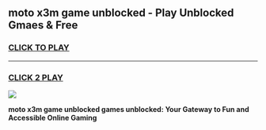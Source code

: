 
## moto x3m game unblocked - Play Unblocked Gmaes & Free
<h3>
<a href="https://premium.freeplayer.one?title=moto_x3m_game_unblocked&ref=19F">CLICK TO PLAY</a></h3>
<hr>

<h3>
<a href="https://premium.freeplayer.one?title=moto_x3m_game_unblocked&ref=19F">CLICK 2 PLAY</a>
  
</h3>

<a href="https://premium.freeplayer.one?title=moto_x3m_game_unblocked&ref=19F/"><img src="https://clearcache.store/games.png"></a>


**moto x3m game unblocked games unblocked: Your Gateway to Fun and Accessible Online Gaming**
